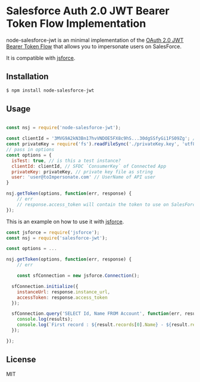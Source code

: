 Salesforce Auth 2.0 JWT Bearer Token Flow Implementation
=============
node-salesforce-jwt is an minimal implementation of the [OAuth 2.0 JWT Bearer Token Flow](https://help.salesforce.com/HTViewHelpDoc?id=remoteaccess_oauth_jwt_flow.htm&language=en_US) that allows you to impersonate users on SalesForce.

It is compatible with [jsforce](https://github.com/jsforce/jsforce).

## Installation

```bash
$ npm install node-salesforce-jwt
```

## Usage

```javascript

const nsj = require('node-salesforce-jwt');

const clientId = '3MVG9A2kN3Bn17hvVNDOE5FX8c9hS...30dgSSfyGi1FS09Zg'; // This is the connected app consumerKey
const privateKey = require('fs').readFileSync('./privateKey.key', 'utf8');
// pass in options
const options = {
  isTest: true, // is this a test instance?
  clientId: clientId, // SFDC `ConsumerKey` of Connected App
  privateKey: privateKey, // private key file as string
  user: 'user@toImpersonate.com' // UserName of API user
}

nsj.getToken(options, function(err, response) {
	// err
	// response.access_token will contain the token to use on SalesForce API.
});

```

This is an example on how to use it with [jsforce](https://github.com/jsforce/jsforce).

```javascript
const jsforce = require('jsforce');
const nsj = require('salesforce-jwt');

const options = ...

nsj.getToken(options, function(err, response) {
	// err

	const sfConnection = new jsforce.Connection();

  sfConnection.initialize({
    instanceUrl: response.instance_url,
    accessToken: response.access_token
  });

  sfConnection.query('SELECT Id, Name FROM Account', function(err, results) {
    console.log(results);
    console.log(`First record : ${result.records[0].Name} - ${result.records[0].Id}`);
  });

});
```

## License

MIT




